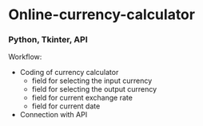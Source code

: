 # Online-currency-calculator


### Python, Tkinter, API

Workflow:

* Coding of currency calculator
  - field for selecting the input currency
  - field for selecting the output currency
  - field for current exchange rate
  - field for current date
* Connection with API
